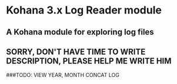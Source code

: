 # Kohana 3.x Log Reader module
## A Kohana module for exploring log files

## SORRY, DON'T HAVE TIME TO WRITE DESCRIPTION, PLEASE HELP ME WRITE HIM

###TODO: VIEW YEAR, MONTH CONCAT LOG
